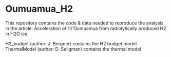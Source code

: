 # Oumuamua_H2

This repository contains the code & data needed to reproduce the analysis in the article:
Acceleration of 1I/‘Oumuamua from radiolytically produced H2 in H2O ice

H2_budget (author: J. Bergner) contains the H2 budget model
ThermalModel (author: D. Seligman) contains the thermal model